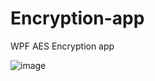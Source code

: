 # Encryption-app
WPF AES Encryption app


![image](https://user-images.githubusercontent.com/63219005/125106084-83e3b800-e0df-11eb-8252-1bf46fc43ada.png)
